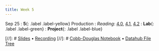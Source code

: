 ```yaml
---
title: Week 5
---
```


Sep 25
: **5**{: .label .label-yellow} Production
: *Reading*: [4.0](https://data-88e.github.io/textbook/content/04-production/index.html), [4.1](https://data-88e.github.io/textbook/content/04-production/production.html), [4.2](https://data-88e.github.io/textbook/content/04-production/shifts.html)
: **Lab**{: .label .label-green} 
: **Project**{: .label .label-blue} 

[//]: # [Slides]() &#8226; [Recording]()
[//]: # [Cobb-Douglas Notebook]() &#8226; [Datahub File Tree]()
